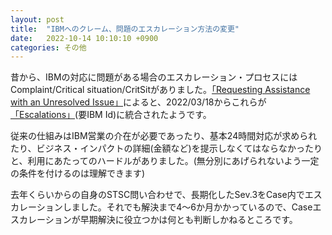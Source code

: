```yaml
---
layout: post
title:  "IBMへのクレーム、問題のエスカレーション方法の変更"
date:   2022-10-14 10:10:10 +0900
categories: その他
---
```

昔から、IBMの対応に問題がある場合のエスカレーション・プロセスにはComplaint/Critical situation/CritSitがありました。[「Requesting Assistance with an Unresolved Issue」](https://www.ibm.com/mysupport/s/article/Requesting-Assistance?language=ja)によると、2022/03/18からこれらが[「Escalations」](https://www.ibm.com/mysupport/s/escalation?language=ja)(要IBM Id)に統合されたようです。

従来の仕組みはIBM営業の介在が必要であったり、基本24時間対応が求められたり、ビジネス・インパクトの詳細(金額など)を提示しなくてはならなかったりと、利用にあたってのハードルがありました。(無分別にあげられないよう一定の条件を付けるのは理解できます)

去年くらいからの自身のSTSC問い合わせで、長期化したSev.3をCase内でエスカレーションしました。それでも解決まで4～6か月かかっているので、Caseエスカレーションが早期解決に役立つかは何とも判断しかねるところです。
